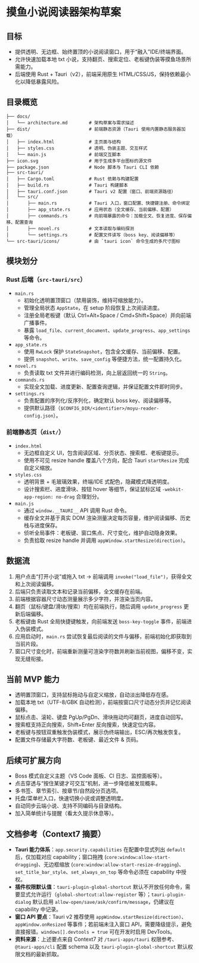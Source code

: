 # 摸鱼小说阅读器架构草案

## 目标
- 提供透明、无边框、始终置顶的小说阅读窗口，用于“融入”IDE/终端界面。
- 允许快速加载本地 txt 小说，支持翻页、搜索定位、老板键伪装等摸鱼场景所需能力。
- 后端使用 Rust + Tauri（v2），前端采用原生 HTML/CSS/JS，保持依赖最小化以降低暴露风险。

## 目录概览
```
├── docs/
│   └── architecture.md        # 架构草案与需求描述
├── dist/                      # 前端静态资源（Tauri 使用内置静态服务器加载）
│   ├── index.html             # 主页面与结构
│   ├── styles.css             # 透明、伪装主题、交互样式
│   └── main.js                # 前端交互脚本
├── icon.svg                   # 用于生成多平台图标的源文件
├── package.json               # Node 脚本与 Tauri CLI 依赖
├── src-tauri/
│   ├── Cargo.toml             # Rust 依赖与构建配置
│   ├── build.rs               # Tauri 构建脚本
│   ├── tauri.conf.json        # Tauri v2 配置（窗口、前端资源路径）
│   └── src/
│       ├── main.rs            # Tauri 入口，窗口配置、快捷键注册、命令绑定
│       ├── app_state.rs       # 应用状态（全文缓存、当前偏移、配置）
│       ├── commands.rs        # 向前端暴露的命令：加载全文、恢复进度、保存偏移、配置查询
│       ├── novel.rs           # 文本读取与编码探测
│       └── settings.rs        # 配置文件读写（boss key、阅读偏移等）
└── src-tauri/icons/           # 由 `tauri icon` 命令生成的多尺寸图标
```

## 模块划分
### Rust 后端（`src-tauri/src`）
- `main.rs`
  - 初始化透明置顶窗口（禁用装饰，维持可缩放能力）。
  - 管理全局状态 `AppState`，在 setup 阶段恢复上次阅读进度。
  - 注册全局老板键（默认 Ctrl+Alt+Space / Cmd+Shift+Space）并向前端广播事件。
  - 暴露 `load_file`、`current_document`、`update_progress`、`app_settings` 等命令。
- `app_state.rs`
  - 使用 `RwLock` 保护 `StateSnapshot`，包含全文缓存、当前偏移、配置。
  - 提供 `snapshot`、`write`、`save_config` 等便捷方法，统一配置持久化。
- `novel.rs`
  - 负责读取 txt 文件并进行编码检测，向上层返回统一的 `String`。
- `commands.rs`
  - 实现全文加载、进度更新、配置查询逻辑，并保证配置文件即时同步。
- `settings.rs`
  - 负责配置的序列化/反序列化，确定默认 boss key、阅读偏移等。
  - 提供默认路径（`$CONFIG_DIR/<identifier>/moyu-reader-config.json`）。

### 前端静态页（`dist/`）
- `index.html`
  - 无边框自定义 UI，包含阅读区域、分页状态、搜索框、老板键提示。
  - 使用不可见 resize handle 覆盖八个方向，配合 Tauri `startResize` 完成自定义缩放。
- `styles.css`
  - 透明背景 + 毛玻璃效果，终端/IDE 式配色，隐藏模式降透明度。
  - 设计搜索栏、进度滑块、按钮 hover 等细节，保证鼠标区域 `-webkit-app-region: no-drag` 合理划分。
- `main.js`
  - 通过 `window.__TAURI__` API 调用 Rust 命令。
  - 缓存全文并基于真实 DOM 渲染测量决定每页容量，维护阅读偏移、历史栈与进度保存。
  - 侦听全局事件：老板键、窗口焦点、尺寸变化，维护自动隐身效果。
  - 负责拾取 resize handle 并调用 `appWindow.startResize(direction)`。

## 数据流
1. 用户点击“打开小说”或拖入 txt -> 前端调用 `invoke("load_file")`，获得全文和上次阅读偏移。
2. 后端只负责读取文本和记录当前偏移，全文缓存在前端。
3. 前端根据容器尺寸动态测量展示多少字符，并渲染当页内容。
4. 翻页（鼠标/键盘/滑块/搜索）均在前端执行，随后调用 `update_progress` 更新后端偏移。
5. 老板键由 Rust 全局快捷键触发，向前端发送 `boss-key-toggle` 事件，前端进入伪装模式。
6. 应用启动时，`main.rs` 尝试恢复最后阅读的文件与偏移，前端初始化即获取到当前片段。
7. 窗口尺寸变化时，前端重新测量可渲染字符数并刷新当前视图，偏移不变，实现无缝衔接。

## 当前 MVP 能力
- 透明置顶窗口，支持鼠标拖动与自定义缩放，自动淡出降低存在感。
- 加载本地 txt（UTF-8/GBK 自动检测），前端按窗口尺寸动态分页并记忆阅读偏移。
- 鼠标点击、滚轮、键盘 PgUp/PgDn、滑块拖动均可翻页，进度自动回写。
- 搜索框支持正向搜索，Shift+Enter 反向搜索，快速定位内容。
- 老板键与按钮双重触发伪装模式，展示伪终端输出，ESC/再次触发恢复。
- 配置文件存储最大字符数、老板键、最近文件 & 页码。

## 后续可扩展方向
- Boss 模式自定义主题（VS Code 面板、CI 日志、监控面板等）。
- 点击穿透与“按住某键才可交互”机制，进一步降低被发现概率。
- 多书签、章节索引、按章节/自然段分页选项。
- 托盘/菜单栏入口，快速切换小说或调整透明度。
- 自动同步云端小说、支持不同编码与目录结构。
- 加入简单统计与提醒（看太久提示休息等）。

## 文档参考（Context7 摘要）
- **Tauri 能力体系**：`app.security.capabilities` 在配置中显式列出 `default` 后，仅加载对应 capability；窗口拖拽 (`core:window:allow-start-dragging`)、无边框缩放 (`core:window:allow-start-resize-dragging`)、`set_title_bar_style`、`set_always_on_top` 等命令必须在 capability 中授权。
- **插件权限默认值**：`tauri-plugin-global-shortcut` 默认不开放任何命令，需要显式允许运行（`global-shortcut:allow-register` 等）；`tauri-plugin-dialog` 默认启用 `allow-open/save/ask/confirm/message`，仍建议在 capability 中记录。
- **窗口 API 要点**：Tauri v2 推荐使用 `appWindow.startResize(direction)`、`appWindow.onResized` 等事件；若前端未注入窗口 API，需要降级提示，避免直接报错。`windows[].devtools = true` 可在开发时启用 DevTools。
- **资料来源**：上述要点来自 Context7 对 `/tauri-apps/tauri` 权限参考、`@tauri-apps/cli` 配置 schema 以及 `tauri-plugin-global-shortcut` 默认权限文档的最新抓取。
